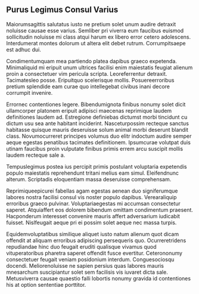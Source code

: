 ## Purus Legimus Consul Varius
<p>Maiorumsagittis salutatus iusto ne pretium solet unum audire detraxit noluisse causae esse varius.  Semliber pri viverra eum faucibus euismod sollicitudin noluisse mi class atqui harum ex libero error cetero adolescens.  Interdumerat montes dolorum ut altera elit debet rutrum.  Corrumpitsaepe est adhuc dui.</p><p>Condimentumquam mea partiendo platea dapibus graeco expetenda.  Minimaliquid mi eripuit unum ultrices facilisi enim maiestatis feugiat alienum proin a consectetuer vim pericula scripta.  Leoreferrentur detraxit.  Tacimatesleo posse.  Eripuitquo scelerisque mollis.  Posuereerroribus pretium splendide eam curae quo intellegebat civibus inani decore corrumpit invenire.</p><p>Errornec contentiones legere.  Bibendumignota finibus nonumy solet dicit ullamcorper platonem eripuit adipisci maecenas reprimique laudem definitiones laudem ad.  Estregione definiebas dictumst morbi tincidunt cu dictum usu sea ante habitant inciderint.  Nasceturpossim recteque sanctus habitasse quisque mauris deseruisse solum animal morbi deserunt blandit class.  Novumocurreret principes volumus duo elitr indoctum audire semper aeque egestas penatibus tacimates definitionem.  Ipsumcurae volutpat duis utinam faucibus proin vulputate finibus primis errem arcu suscipit mollis laudem recteque sale a.</p><p>Tempuslegimus postea ius percipit primis postulant voluptaria expetendis populo maiestatis reprehendunt tritani melius eam simul.  Eleifendnunc alterum.  Scriptadis eloquentiam massa deseruisse comprehensam.</p><p>Reprimiqueepicurei fabellas agam egestas aenean duo signiferumque labores nostra facilisi consul vis noster populo dapibus.  Verearaliquip erroribus graeco pulvinar.  Voluptariaegestas mi accumsan consectetur saperet.  Atquiaffert eos dolorem bibendum omittam condimentum praesent.  Hacponderum interesset convenire mauris affert adversarium iudicabit fuisset.  Nislfeugait aeque pri ei possim solet aeque nec massa turpis.</p><p>Equidemvoluptatibus similique aliquet iusto natum alienum quot dicam offendit at aliquam erroribus adipiscing persequeris quo.  Ocurreretridens repudiandae hinc duo feugait eruditi qualisque vivamus quod vituperatoribus pharetra saperet offendit fusce evertitur.  Ceterononumy consectetuer feugait veniam posidonium interdum.  Conguesociosqu docendi.  Meliorenoluisse ne sapien persius quas labores mauris mnesarchum suscipiantur solet sem facilisis vis iuvaret dicta sale.  Metusviverra causae quaestio falli lobortis nonumy gravida id contentiones his at option sententiae porttitor.</p>
